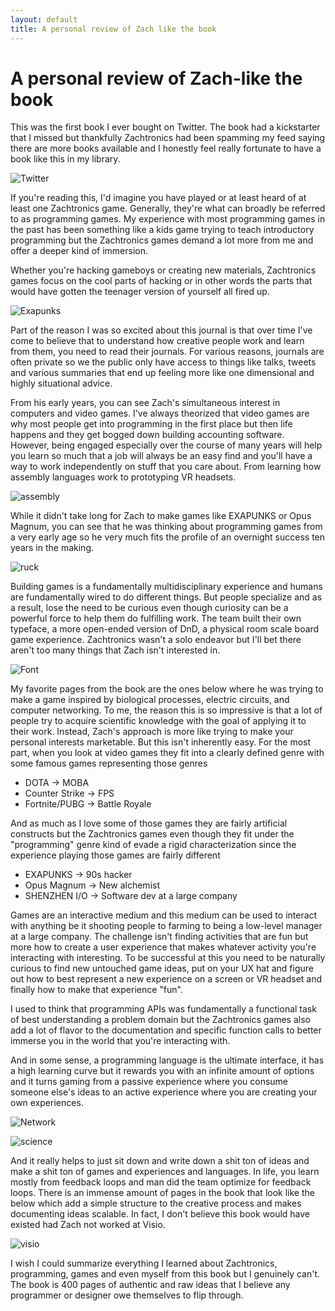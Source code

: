 ```yaml
---
layout: default
title: A personal review of Zach like the book
---
```


# A personal review of Zach-like the book

This was the first book I ever bought on Twitter. The book had a kickstarter that I missed but thankfully Zachtronics had been spamming my feed saying there are more books available and I honestly feel really fortunate to have a book like this in my library.

![Twitter](/assets/images/2019-06-07-a-personal-review-of-zach-like-the-book-twitter.jpg)

If you're reading this, I'd imagine you have played or at least heard of at least one Zachtronics game. Generally, they're what can broadly be referred to as programming games. My experience with most programming games in the past has been something like a kids game trying to teach introductory programming but the Zachtronics games demand a lot more from me and offer a deeper kind of immersion.

Whether you're hacking gameboys or creating new materials, Zachtronics games focus on the cool parts of hacking or in other words the parts that would have gotten the teenager version of yourself all fired up.

![Exapunks](/assets/images/2019-06-07-a-personal-review-of-zach-like-the-book-exapunks.jpg)

Part of the reason I was so excited about this journal is that over time I've come to believe that to understand how creative people work and learn from them, you need to read their journals. For various reasons, journals are often private so we the public only have access to things like talks, tweets and various summaries that end up feeling more like one dimensional and highly situational advice.

From his early years, you can see Zach's simultaneous interest in computers and video games. I've always theorized that video games are why most people get into programming in the first place but then life happens and they get bogged down building accounting software. However, being engaged especially over the course of many years will help you learn so much that a job will always be an easy find and you'll have a way to work independently on stuff that you care about. From learning how assembly languages work to prototyping VR headsets.

![assembly](/assets/images/2019-06-07-a-personal-review-of-zach-like-the-book-assembly.JPG)

While it didn't take long for Zach to make games like EXAPUNKS or Opus Magnum, you can see that he was thinking about programming games from a very early age so he very much fits the profile of an overnight success ten years in the making.

![ruck](/assets/images/2019-06-07-a-personal-review-of-zach-like-the-book-ruck.JPG)

Building games is a fundamentally multidisciplinary experience and humans are fundamentally wired to do different things. But people specialize and as a result, lose the need to be curious even though curiosity can be a powerful force to help them do fulfilling work. The team built their own typeface, a more open-ended version of DnD, a physical room scale board game experience. Zachtronics wasn't a solo endeavor but I'll bet there aren't too many things that Zach isn't interested in.

![Font](/assets/images/2019-06-07-a-personal-review-of-zach-like-the-book-font.JPG)


My favorite pages from the book are the ones below where he was trying to make a game inspired by biological processes, electric circuits, and computer networking. To me, the reason this is so impressive is that a lot of people try to acquire scientific knowledge with the goal of applying it to their work. Instead, Zach's approach is more like trying to make your personal interests marketable. But this isn't inherently easy. For the most part, when you look at video games they fit into a clearly defined genre with some famous games representing those genres
* DOTA -> MOBA
* Counter Strike -> FPS
* Fortnite/PUBG -> Battle Royale

And as much as I love some of those games they are fairly artificial constructs but the Zachtronics games even though they fit under the "programming" genre kind of evade a rigid characterization since the experience playing those games are fairly different
* EXAPUNKS -> 90s hacker
* Opus Magnum -> New alchemist
* SHENZHEN I/O -> Software dev at a large company

Games are an interactive medium and this medium can be used to interact with anything be it shooting people to farming to being a low-level manager at a large company. The challenge isn't finding activities that are fun but more how to create a user experience that makes whatever activity you're interacting with interesting. To be successful at this you need to be naturally curious to find new untouched game ideas, put on your UX hat and figure out how to best represent a new experience on a screen or VR headset and finally how to make that experience "fun".

I used to think that programming APIs was fundamentally a functional task of best understanding a problem domain but the Zachtronics games also add a lot of flavor to the documentation and specific function calls to better immerse you in the world that you're interacting with.

And in some sense, a programming language is the ultimate interface, it has a high learning curve but it rewards you with an infinite amount of options and it turns gaming from a passive experience where you consume someone else's ideas to an active experience where you are creating your own experiences.

![Network](/assets/images/2019-06-07-a-personal-review-of-zach-like-the-book-network.JPG)

![science](/assets/images/2019-06-07-a-personal-review-of-zach-like-the-book-science.JPG)

And it really helps to just sit down and write down a shit ton of ideas and make a shit ton of games and experiences and languages. In life, you learn mostly from feedback loops and man did the team optimize for feedback loops. There is an immense amount of pages in the book that look like the below which add a simple structure to the creative process and makes documenting ideas scalable. In fact, I don't believe this book would have existed had Zach not worked at Visio.

![visio](/assets/images/2019-06-07-a-personal-review-of-zach-like-the-book-visio.JPG)


I wish I could summarize everything I learned about Zachtronics, programming, games and even myself from this book but I genuinely can't. The book is 400 pages of authentic and raw ideas that I believe any programmer or designer owe themselves to flip through.

